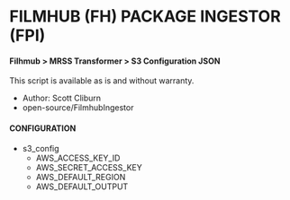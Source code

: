 # FILMHUB (FH) PACKAGE INGESTOR (FPI)
#### Filhmub > MRSS Transformer > S3 Configuration JSON
This script is available as is and without warranty.

- Author: Scott Cliburn
- open-source/FilmhubIngestor

#### CONFIGURATION
- s3_config
    - AWS_ACCESS_KEY_ID
    - AWS_SECRET_ACCESS_KEY
    - AWS_DEFAULT_REGION
    - AWS_DEFAULT_OUTPUT  



